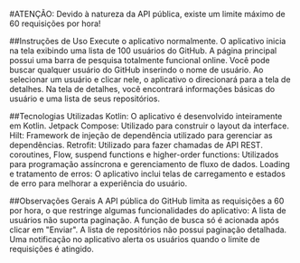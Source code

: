 #ATENÇÃO: Devido à natureza da API pública, existe um limite máximo de 60 requisições por hora!

##Instruções de Uso
Execute o aplicativo normalmente. O aplicativo inicia na tela exibindo uma lista de 100 usuários do GitHub.
A página principal possui uma barra de pesquisa totalmente funcional online. Você pode buscar qualquer usuário do GitHub inserindo o nome de usuário. Ao selecionar um usuário e clicar nele, o aplicativo o direcionará para a tela de detalhes.
Na tela de detalhes, você encontrará informações básicas do usuário e uma lista de seus repositórios.

##Tecnologias Utilizadas
Kotlin: O aplicativo é desenvolvido inteiramente em Kotlin.
Jetpack Compose: Utilizado para construir o layout da interface.
Hilt: Framework de injeção de dependência utilizado para gerenciar as dependências.
Retrofit: Utilizado para fazer chamadas de API REST.
coroutines, Flow, suspend functions e higher-order functions: Utilizados para programação assíncrona e gerenciamento de fluxo de dados.
Loading e tratamento de erros: O aplicativo inclui telas de carregamento e estados de erro para melhorar a experiência do usuário.

##Observações Gerais
A API pública do GitHub limita as requisições a 60 por hora, o que restringe algumas funcionalidades do aplicativo:
A lista de usuários não suporta paginação.
A função de busca só é acionada após clicar em "Enviar".
A lista de repositórios não possui paginação detalhada.
Uma notificação no aplicativo alerta os usuários quando o limite de requisições é atingido.

